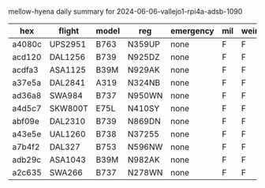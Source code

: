 mellow-hyena daily summary for 2024-06-06-vallejo1-rpi4a-adsb-1090

|hex|flight|model|reg|emergency|mil|weirdo|
|--|--|--|--|--|--|--|
|a4080c|UPS2951|B763|N359UP|none|F|F|
|acd120|DAL1256|B739|N925DZ|none|F|F|
|acdfa3|ASA1125|B39M|N929AK|none|F|F|
|a37e5a|DAL2841|A319|N324NB|none|F|F|
|ad36a8|SWA984|B737|N950WN|none|F|F|
|a4d5c7|SKW800T|E75L|N410SY|none|F|F|
|abf09e|DAL2310|B739|N869DN|none|F|F|
|a43e5e|UAL1260|B738|N37255|none|F|F|
|a7b4f2|DAL327|B753|N596NW|none|F|F|
|adb29c|ASA1043|B39M|N982AK|none|F|F|
|a2c635|SWA266|B737|N278WN|none|F|F|
